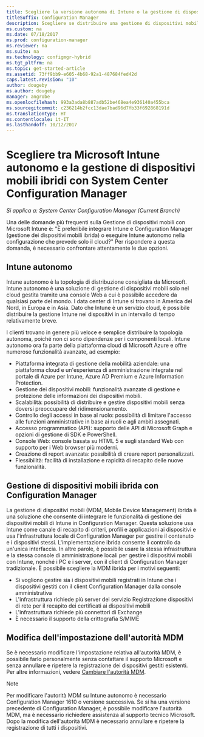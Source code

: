 ```yaml
---
title: Scegliere la versione autonoma di Intune o la gestione di dispositivi mobili ibrida
titleSuffix: Configuration Manager
description: Scegliere se distribuire una gestione di dispositivi mobili ibridi con Intune e Configuration Manager o se eseguire Intune autonomamente.
ms.custom: na
ms.date: 07/18/2017
ms.prod: configuration-manager
ms.reviewer: na
ms.suite: na
ms.technology: configmgr-hybrid
ms.tgt_pltfrm: na
ms.topic: get-started-article
ms.assetid: 73ff9bb9-e605-4b68-92a1-487684fed42d
caps.latest.revision: "10"
author: dougeby
ms.author: dougeby
manager: angrobe
ms.openlocfilehash: 993a3ada8b887adb52be468ea4e936140a455bca
ms.sourcegitcommit: c236214b2fcc13dae7bad96d7fb33f692868191d
ms.translationtype: HT
ms.contentlocale: it-IT
ms.lasthandoff: 10/12/2017
---
```

# <a name="choose-between-microsoft-intune-standalone-and-hybrid-mobile-device-management-with-system-center-configuration-manager"></a>Scegliere tra Microsoft Intune autonomo e la gestione di dispositivi mobili ibridi con System Center Configuration Manager

*Si applica a: System Center Configuration Manager (Current Branch)*

Una delle domande più frequenti sulla Gestione di dispositivi mobili con Microsoft Intune è: "È preferibile integrare Intune e Configuration Manager (gestione dei dispositivi mobili ibrida) o eseguire Intune autonomo nella configurazione che prevede solo il cloud?" Per rispondere a questa domanda, è necessario confrontare attentamente le due opzioni.
 
## <a name="intune-standalone"></a>Intune autonomo
Intune autonomo è la topologia di distribuzione consigliata da Microsoft. Intune autonomo è una soluzione di gestione di dispositivi mobili solo nel cloud gestita tramite una console Web a cui è possibile accedere da qualsiasi parte del mondo. I data center di Intune si trovano in America del Nord, in Europa e in Asia. Dato che Intune è un servizio cloud, è possibile distribuire la gestione Intune nei dispositivi in un intervallo di tempo relativamente breve.

I clienti trovano in genere più veloce e semplice distribuire la topologia autonoma, poiché non ci sono dipendenze per i componenti locali. Intune autonomo ora fa parte della piattaforma cloud di Microsoft Azure e offre numerose funzionalità avanzate, ad esempio:
- Piattaforma integrata di gestione della mobilità aziendale: una piattaforma cloud e un'esperienza di amministrazione integrate nel portale di Azure per Intune, Azure AD Premium e Azure Information Protection.
- Gestione dei dispositivi mobili: funzionalità avanzate di gestione e protezione delle informazioni dei dispositivi mobili.
- Scalabilità: possibilità di distribuire e gestire dispositivi mobili senza doversi preoccupare del ridimensionamento.
- Controllo degli accessi in base al ruolo: possibilità di limitare l'accesso alle funzioni amministrative in base ai ruoli e agli ambiti assegnati.
- Accesso programmatico (API): supporto delle API di Microsoft Graph e opzioni di gestione di SDK e PowerShell.
- Console Web: console basata su HTML 5 e sugli standard Web con supporto per i Web browser più moderni.
- Creazione di report avanzata: possibilità di creare report personalizzati.
- Flessibilità: facilità di installazione e rapidità di recapito delle nuove funzionalità.


## <a name="hybrid-mdm-with-configuration-manager"></a>Gestione di dispositivi mobili ibrida con Configuration Manager
La gestione di dispositivi mobili (MDM, Mobile Device Management) ibrida è una soluzione che consente di integrare le funzionalità di gestione dei dispositivi mobili di Intune in Configuration Manager. Questa soluzione usa Intune come canale di recapito di criteri, profili e applicazioni ai dispositivi e usa l'infrastruttura locale di Configuration Manager per gestire il contenuto e i dispositivi stessi. L'implementazione ibrida consente il controllo da un'unica interfaccia.  In altre parole, è possibile usare la stessa infrastruttura e la stessa console di amministrazione locali per gestire i dispositivi mobili con Intune, nonché i PC e i server, con il client di Configuration Manager tradizionale. È possibile scegliere la MDM ibrida per i motivi seguenti:  
- Si vogliono gestire sia i dispositivi mobili registrati in Intune che i dispositivi gestiti con il client Configuration Manager dalla console amministrativa
- L'infrastruttura richiede più server del servizio Registrazione dispositivi di rete per il recapito dei certificati ai dispositivi mobili
- L'infrastruttura richiede più connettori di Exchange
- È necessario il supporto della crittografia S/MIME


## <a name="changing-the-mdm-authority-setting"></a>Modifica dell'impostazione dell'autorità MDM
Se è necessario modificare l'impostazione relativa all'autorità MDM, è possibile farlo personalmente senza contattare il supporto Microsoft e senza annullare e ripetere la registrazione dei dispositivi gestiti esistenti. Per altre informazioni, vedere [Cambiare l'autorità MDM](../deploy-use/change-mdm-authority.md).

> [!NOTE]    
> Per modificare l'autorità MDM su Intune autonomo è necessario Configuration Manager 1610 o versione successiva. Se si ha una versione precedente di Configuration Manager, è possibile modificare l'autorità MDM, ma è necessario richiedere assistenza al supporto tecnico Microsoft. Dopo la modifica dell'autorità MDM è necessario annullare e ripetere la registrazione di tutti i dispositivi.  
